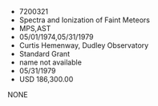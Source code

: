 * 7200321
* Spectra and Ionization of Faint Meteors
* MPS,AST
* 05/01/1974,05/31/1979
* Curtis Hemenway, Dudley Observatory
* Standard Grant
*   name not available
* 05/31/1979
* USD 186,300.00

NONE